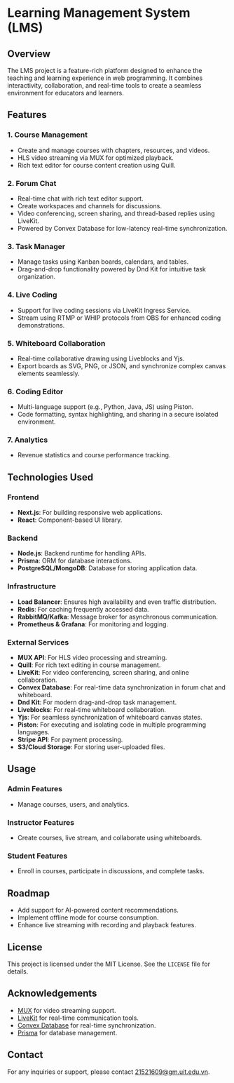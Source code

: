 # Learning Management System (LMS)

## Overview

The LMS project is a feature-rich platform designed to enhance the teaching and learning experience in web programming. It combines interactivity, collaboration, and real-time tools to create a seamless environment for educators and learners.

## Features

### 1. Course Management

-   Create and manage courses with chapters, resources, and videos.
-   HLS video streaming via MUX for optimized playback.
-   Rich text editor for course content creation using Quill.

### 2. Forum Chat

-   Real-time chat with rich text editor support.
-   Create workspaces and channels for discussions.
-   Video conferencing, screen sharing, and thread-based replies using LiveKit.
-   Powered by Convex Database for low-latency real-time synchronization.

### 3. Task Manager

-   Manage tasks using Kanban boards, calendars, and tables.
-   Drag-and-drop functionality powered by Dnd Kit for intuitive task organization.

### 4. Live Coding

-   Support for live coding sessions via LiveKit Ingress Service.
-   Stream using RTMP or WHIP protocols from OBS for enhanced coding demonstrations.

### 5. Whiteboard Collaboration

-   Real-time collaborative drawing using Liveblocks and Yjs.
-   Export boards as SVG, PNG, or JSON, and synchronize complex canvas elements seamlessly.

### 6. Coding Editor

-   Multi-language support (e.g., Python, Java, JS) using Piston.
-   Code formatting, syntax highlighting, and sharing in a secure isolated environment.

### 7. Analytics

-   Revenue statistics and course performance tracking.

## Technologies Used

### Frontend

-   **Next.js**: For building responsive web applications.
-   **React**: Component-based UI library.

### Backend

-   **Node.js**: Backend runtime for handling APIs.
-   **Prisma**: ORM for database interactions.
-   **PostgreSQL/MongoDB**: Database for storing application data.

### Infrastructure

-   **Load Balancer**: Ensures high availability and even traffic distribution.
-   **Redis**: For caching frequently accessed data.
-   **RabbitMQ/Kafka**: Message broker for asynchronous communication.
-   **Prometheus & Grafana**: For monitoring and logging.

### External Services

-   **MUX API**: For HLS video processing and streaming.
-   **Quill**: For rich text editing in course management.
-   **LiveKit**: For video conferencing, screen sharing, and online collaboration.
-   **Convex Database**: For real-time data synchronization in forum chat and whiteboard.
-   **Dnd Kit**: For modern drag-and-drop task management.
-   **Liveblocks**: For real-time whiteboard collaboration.
-   **Yjs**: For seamless synchronization of whiteboard canvas states.
-   **Piston**: For executing and isolating code in multiple programming languages.
-   **Stripe API**: For payment processing.
-   **S3/Cloud Storage**: For storing user-uploaded files.

## Usage

### Admin Features

-   Manage courses, users, and analytics.

### Instructor Features

-   Create courses, live stream, and collaborate using whiteboards.

### Student Features

-   Enroll in courses, participate in discussions, and complete tasks.

## Roadmap

-   Add support for AI-powered content recommendations.
-   Implement offline mode for course consumption.
-   Enhance live streaming with recording and playback features.

## License

This project is licensed under the MIT License. See the `LICENSE` file for details.

## Acknowledgements

-   [MUX](https://www.mux.com/) for video streaming support.
-   [LiveKit](https://livekit.io/) for real-time communication tools.
-   [Convex Database](https://stack.convex.dev/) for real-time synchronization.
-   [Prisma](https://www.prisma.io/) for database management.

## Contact

For any inquiries or support, please contact [21521609@gm.uit.edu.vn](mailto:21521609@gm.uit.edu.vn).

